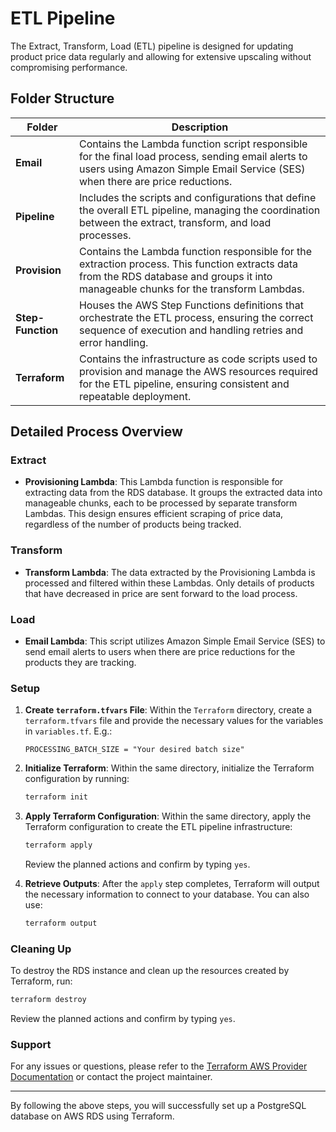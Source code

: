 # ETL Pipeline

The Extract, Transform, Load (ETL) pipeline is designed for updating product price data regularly and allowing for extensive upscaling without compromising performance.

## Folder Structure

| Folder        | Description |
|---------------|-------------|
| **Email**     | Contains the Lambda function script responsible for the final load process, sending email alerts to users using Amazon Simple Email Service (SES) when there are price reductions. |
| **Pipeline**  | Includes the scripts and configurations that define the overall ETL pipeline, managing the coordination between the extract, transform, and load processes. |
| **Provision** | Contains the Lambda function responsible for the extraction process. This function extracts data from the RDS database and groups it into manageable chunks for the transform Lambdas. |
| **Step-Function** | Houses the AWS Step Functions definitions that orchestrate the ETL process, ensuring the correct sequence of execution and handling retries and error handling. |
| **Terraform** | Contains the infrastructure as code scripts used to provision and manage the AWS resources required for the ETL pipeline, ensuring consistent and repeatable deployment. |

## Detailed Process Overview

### Extract

- **Provisioning Lambda**: This Lambda function is responsible for extracting data from the RDS database. It groups the extracted data into manageable chunks, each to be processed by separate transform Lambdas. This design ensures efficient scraping of price data, regardless of the number of products being tracked.

### Transform

- **Transform Lambda**: The data extracted by the Provisioning Lambda is processed and filtered within these Lambdas. Only details of products that have decreased in price are sent forward to the load process.

### Load

- **Email Lambda**: This script utilizes Amazon Simple Email Service (SES) to send email alerts to users when there are price reductions for the products they are tracking.

### Setup 

1. **Create `terraform.tfvars` File**:
   Within the `Terraform` directory, create a `terraform.tfvars` file and provide the necessary values for the variables in `variables.tf`. E.g.:
   ```hcl
   PROCESSING_BATCH_SIZE = "Your desired batch size"
   ```

2. **Initialize Terraform**:
   Within the same directory, initialize the Terraform configuration by running:
   ```sh
   terraform init
   ```

3. **Apply Terraform Configuration**:
   Within the same directory, apply the Terraform configuration to create the ETL pipeline infrastructure:
   ```sh
   terraform apply
   ```

   Review the planned actions and confirm by typing `yes`.

4. **Retrieve Outputs**:
   After the `apply` step completes, Terraform will output the necessary information to connect to your database. You can also use:
   ```sh
   terraform output
   ```


### Cleaning Up

To destroy the RDS instance and clean up the resources created by Terraform, run:
```sh
terraform destroy
```
Review the planned actions and confirm by typing `yes`.

### Support

For any issues or questions, please refer to the [Terraform AWS Provider Documentation](https://registry.terraform.io/providers/hashicorp/aws/latest/docs) or contact the project maintainer.

---

By following the above steps, you will successfully set up a PostgreSQL database on AWS RDS using Terraform.
